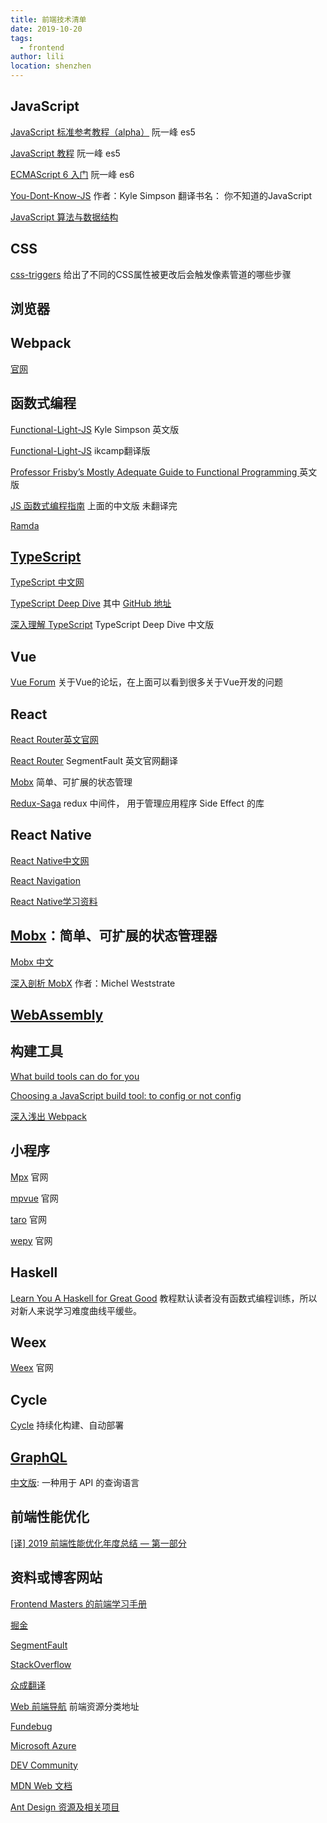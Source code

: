 ```yaml
---
title: 前端技术清单
date: 2019-10-20
tags:
  - frontend
author: lili
location: shenzhen
---
```


## JavaScript

[JavaScript 标准参考教程（alpha）](http://javascript.ruanyifeng.com/) 阮一峰 es5

[JavaScript 教程](https://wangdoc.com/javascript/index.html) 阮一峰 es5

[ECMAScript 6 入门](http://es6.ruanyifeng.com/) 阮一峰 es6

[You-Dont-Know-JS](https://github.com/getify/You-Dont-Know-JS) 作者：Kyle Simpson 翻译书名： 你不知道的JavaScript

[JavaScript 算法与数据结构](https://github.com/trekhleb/javascript-algorithms/blob/master/README.zh-CN.md)

## CSS

[css-triggers](https://csstriggers.com/) 给出了不同的CSS属性被更改后会触发像素管道的哪些步骤

## 浏览器

## Webpack

[官网](https://webpack.js.org/)

## 函数式编程

[Functional-Light-JS](https://github.com/getify/Functional-Light-JS)  Kyle Simpson 英文版

[Functional-Light-JS](https://github.com/ikcamp/Functional-Light-JS)  ikcamp翻译版

[Professor Frisby’s Mostly Adequate Guide to Functional Programming ](https://mostly-adequate.gitbooks.io/mostly-adequate-guide/) 英文版

[JS 函数式编程指南](https://llh911001.gitbooks.io/mostly-adequate-guide-chinese/content/) 上面的中文版 未翻译完

[Ramda](https://ramdajs.com/)

## [TypeScript](http://www.typescriptlang.org/)

[TypeScript 中文网](https://www.tslang.cn/)

[TypeScript Deep Dive](https://basarat.gitbooks.io/typescript/content/)  其中 [GitHub 地址](https://github.com/basarat/typescript-book/)

[深入理解 TypeScript](https://jkchao.github.io/typescript-book-chinese/) TypeScript Deep Dive 中文版

## Vue

[Vue Forum](https://forum.vuejs.org/) 关于Vue的论坛，在上面可以看到很多关于Vue开发的问题

## React

[React Router英文官网](https://reacttraining.com/react-router/web/example/basic)

[React Router](https://segmentfault.com/a/1190000014294604) SegmentFault 英文官网翻译

[Mobx](https://mobx.js.org/) 简单、可扩展的状态管理

[Redux-Saga](https://redux-saga-in-chinese.js.org/) redux 中间件， 用于管理应用程序 Side Effect 的库

## React Native

[React Native中文网](https://reactnative.cn/)

[React Navigation](https://reactnavigation.org/zh-Hans/)

[React Native学习资料](https://github.com/reactnativecn/react-native-guide)

## [Mobx](https://mobx.js.org/index.html)：简单、可扩展的状态管理器

[Mobx 中文](https://cn.mobx.js.org/)

[深入剖析 MobX](https://medium.com/hackernoon/becoming-fully-reactive-an-in-depth-explanation-of-mobservable-55995262a254) 作者：Michel Weststrate

## [WebAssembly](https://webassembly.org/)

## 构建工具

[What build tools can do for you](https://www.netlify.com/blog/2017/11/15/what-build-tools-can-do-for-you/)

[Choosing a JavaScript build tool: to config or not config](https://dev.to/netlify/choosing-a-javascript-build-tool-to-config-or-not-config-2ia8)

[深入浅出 Webpack](http://webpack.wuhaolin.cn/)

## 小程序

[Mpx](https://didi.github.io/mpx/) 官网

[mpvue](http://mpvue.com/#_1) 官网

[taro](https://taro.aotu.io/) 官网

[wepy](https://tencent.github.io/wepy/) 官网

## Haskell

[Learn You A Haskell for Great Good](http://learnyouahaskell.com/chapters) 教程默认读者没有函数式编程训练，所以对新人来说学习难度曲线平缓些。

## Weex

[Weex](http://weex.apache.org/) 官网

## Cycle

[Cycle](http://cyclejs.cn/getting-started.html) 持续化构建、自动部署

## [GraphQL](https://graphql.org/)

[中文版](https://graphql.cn/): 一种用于 API 的查询语言

## 前端性能优化

[[译] 2019 前端性能优化年度总结 — 第一部分](https://juejin.im/post/5c4418006fb9a049c043545e?utm_source=gold_browser_extension)

## 资料或博客网站

[Frontend Masters 的前端学习手册](https://frontendmasters.com/books/front-end-handbook/2018/)

[掘金](https://juejin.im/timeline)

[SegmentFault](https://segmentfault.com/)

[StackOverflow](https://stackoverflow.com/)

[众成翻译](https://www.zcfy.cc/)

[Web 前端导航](http://www.alloyteam.com/nav/) 前端资源分类地址

[Fundebug](https://www.fundebug.com/)

[Microsoft Azure](https://docs.microsoft.com/zh-cn/azure/app-service/)

[DEV Community](https://dev.to/)

[MDN Web 文档](https://developer.mozilla.org/zh-CN/)

[Ant Design 资源及相关项目](https://github.com/websemantics/awesome-ant-design)

<!-- [掘金 2018 报告](https://2018.juejin.im/) -->
